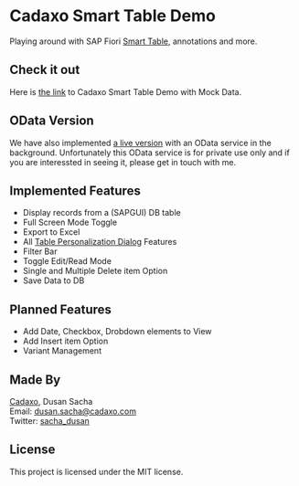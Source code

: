 # Cadaxo Smart Table Demo
Playing around with SAP Fiori [Smart Table](https://experience.sap.com/fiori-design-web/smart-table/), annotations and more.

## Check it out
Here is [the link](https://zbpsmarttable-a17cc5c5c.dispatcher.hana.ondemand.com/index_mockServer.html) to Cadaxo Smart Table Demo with Mock Data.

## OData Version
We have also implemented [a live version](https://zbpsmarttable-a17cc5c5c.dispatcher.hana.ondemand.com/index_a4hServer.html) with an OData service in the background. Unfortunately this OData service is for private use only and if you are interessted in seeing it, please get in touch with me.

## Implemented Features
- Display records from a (SAPGUI) DB table
- Full Screen Mode Toggle
- Export to Excel
- All [Table Personalization Dialog](https://experience.sap.com/fiori-design-web/table-personalization-dialog/) Features
- Filter Bar
- Toggle Edit/Read Mode
- Single and Multiple Delete item Option
- Save Data to DB

## Planned Features
- Add Date, Checkbox, Drobdown elements to View
- Add Insert item Option
- Variant Management

## Made By
[Cadaxo](http://www.cadaxo.com/), Dusan Sacha  
Email: dusan.sacha@cadaxo.com  
Twitter: [sacha_dusan](http://twitter.com/sacha_dusan)

## License
This project is licensed under the MIT license.